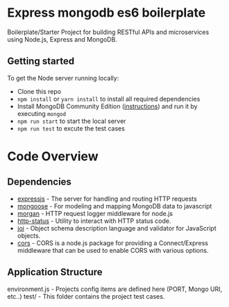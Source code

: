 # Express mongodb es6 boilerplate

Boilerplate/Starter Project for building RESTful APIs and microservices using Node.js, Express and MongoDB.

## Getting started

To get the Node server running locally:

- Clone this repo
- `npm install` or `yarn install` to install all required dependencies
- Install MongoDB Community Edition ([instructions](https://docs.mongodb.com/manual/installation/#tutorials)) and run it by executing `mongod`
- `npm run start` to start the local server
- `npm run test` to excute the test cases

# Code Overview

## Dependencies

- [expressjs](https://github.com/expressjs/express) - The server for handling and routing HTTP requests
- [mongoose](https://github.com/Automattic/mongoose) - For modeling and mapping MongoDB data to javascript
- [morgan](https://github.com/expressjs/morgan) - HTTP request logger middleware for node.js
- [http-status](https://github.com/wdavidw/node-http-status) - Utility to interact with HTTP status code.
- [joi](github.com/hapijs/joi) - Object schema description language and validator for JavaScript objects.
- [cors](github.com/expressjs/cors) - CORS is a node.js package for providing a Connect/Express middleware that can be used to enable CORS with various options.

## Application Structure

environment.js - Projects config items are defined here (PORT, Mongo URI, etc..)
test/ - This folder contains the project test cases.
